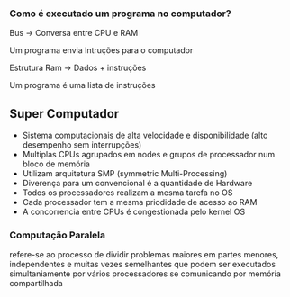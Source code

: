 

### Como é executado um programa no computador?


Bus -> Conversa entre CPU e RAM

Um programa envia Intruções para o computador

Estrutura Ram -> Dados + instruções

Um programa é uma lista de instruções


## Super Computador

- Sistema computacionais de alta velocidade e disponibilidade (alto desempenho sem interrupções)
- Multiplas CPUs agrupados em nodes e grupos de processador num bloco de memória
- Utilizam arquitetura SMP (symmetric Multi-Processing)
- Diverença para um convencional é a quantidade de Hardware
- Todos os processadores realizam a mesma tarefa no OS
- Cada processador tem a mesma priodidade de acesso ao RAM
- A concorrencia entre CPUs é congestionada pelo kernel OS


### Computação Paralela

refere-se ao processo de dividir problemas maiores em partes menores, independentes e muitas vezes semelhantes que podem ser executados simultaniamente por vários processadores se comunicando por memória compartilhada


